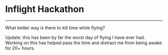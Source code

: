 # Inflight Hackathon
----
What better way is there to kill time while flying?

Update: this has been by far the worst day of flying I have ever had. Working on this has helped pass the time and distract me from being awake for 20+ hours.
